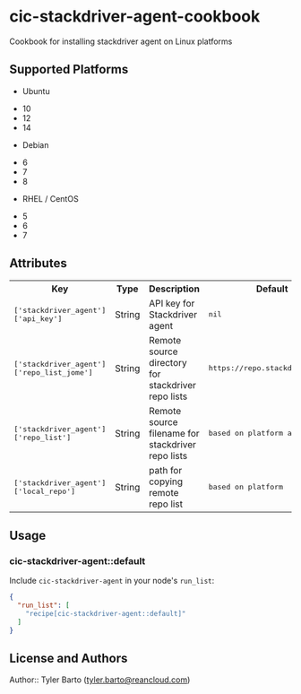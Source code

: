 # cic-stackdriver-agent-cookbook

Cookbook for installing stackdriver agent on Linux platforms

## Supported Platforms

* Ubuntu
 - 10
 - 12
 - 14
* Debian
 - 6
 - 7
 - 8
* RHEL / CentOS
 - 5
 - 6
 - 7

## Attributes

<table>
  <tr>
    <th>Key</th>
    <th>Type</th>
    <th>Description</th>
    <th>Default</th>
  </tr>
  <tr>
    <td><tt>['stackdriver_agent']['api_key']</tt></td>
    <td>String</td>
    <td>API key for Stackdriver agent</td>
    <td><tt>nil</tt></td>
  </tr>
  <tr>
    <td><tt>['stackdriver_agent']['repo_list_jome']</tt></td>
    <td>String</td>
    <td>Remote source directory for stackdriver repo lists</td>
    <td><tt>https://repo.stackdriver.com/</tt></td>
  </tr>
  <tr>
    <td><tt>['stackdriver_agent']['repo_list']</tt></td>
    <td>String</td>
    <td>Remote source filename for stackdriver repo lists</td>
    <td><tt>based on platform and version</tt></td>
  </tr>
  <tr>
    <td><tt>['stackdriver_agent']['local_repo']</tt></td>
    <td>String</td>
    <td>path for copying remote repo list</td>
    <td><tt>based on platform</tt></td>
  </tr>
</table>

## Usage


### cic-stackdriver-agent::default

Include `cic-stackdriver-agent` in your node's `run_list`:

```json
{
  "run_list": [
    "recipe[cic-stackdriver-agent::default]"
  ]
}
```

## License and Authors

Author:: Tyler Barto (tyler.barto@reancloud.com)
